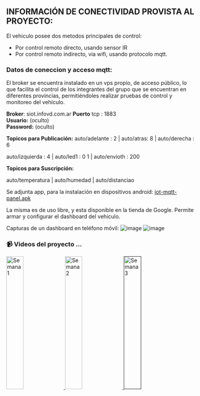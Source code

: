## INFORMACIÓN DE CONECTIVIDAD PROVISTA AL PROYECTO:
El vehiculo posee dos metodos principales de control: 
   * Por control remoto directo, usando sensor IR
   * Por control remoto indirecto, via wifi, usando protocolo mqtt.
                                                 
### Datos de coneccion y acceso mqtt:
El broker se encuentra instalado en un vps propio, de acceso público, lo que facilita 
el control de los integrantes del grupo que se encuentran en diferentes provincias, permitiéndoles
realizar pruebas de control y monitoreo del vehículo.

**Broker**: siot.infovd.com.ar
**Puerto** tcp : 1883  
**Usuario:** (oculto)  
**Password:** (oculto)

**Topicos para Publicación:**
auto/adelante  : 2  |  auto/atras: 8  |   auto/derecha : 6

auto/izquierda : 4  |  auto/led1 : 0 1 |  auto/envioth : 200

**Topicos para Suscripción:**

auto/temperatura  |  auto/humedad  |  auto/distanciao  

Se adjunta app, para la instalación en dispositivos android: <a href='https://github.com/ISPC-TST-Electronica-Microcontrolada/Grupo8/blob/main/Auto/D-%20Proyecto/iot-mqtt-panel.apk' target='_blank'>iot-mqtt-panel.apk</a>

  La misma es de uso libre, y esta disponible en la tienda de Google.  Permite armar y configurar el dashboard del vehiculo.
  
  Capturas de un dashboard en teléfono móvil:
![image](https://github.com/ISPC-TST-Electronica-Microcontrolada/Grupo8/blob/main/Auto/D-%20Proyecto/panel1.jpeg) ![image](https://github.com/ISPC-TST-Electronica-Microcontrolada/Grupo8/blob/main/Auto/D-%20Proyecto/panel1a.jpeg)
 

### 📹 Videos del proyecto ...
<a href='https://youtu.be/_-yfnlz7STw' target='_blank'>
<img width='30%' src='https://github.com/ISPC-TST-Electronica-Microcontrolada/Grupo8/blob/main/Auto/D-%20Proyecto/semana1.png' alt='Semana 1' />
</a>
<a href='https://youtu.be/GcXVVOA9xXE' target='_blank'>
<img width='30%' src='https://github.com/ISPC-TST-Electronica-Microcontrolada/Grupo8/blob/main/Auto/D-%20Proyecto/semana2.png' alt='Semana 2' />
</a>
<a href='' target='_blank'>
<img width='30%' src='https://github.com/ISPC-TST-Electronica-Microcontrolada/Grupo8/blob/main/Auto/D-%20Proyecto/semana3.png' alt='Semana 3' />
</a>
